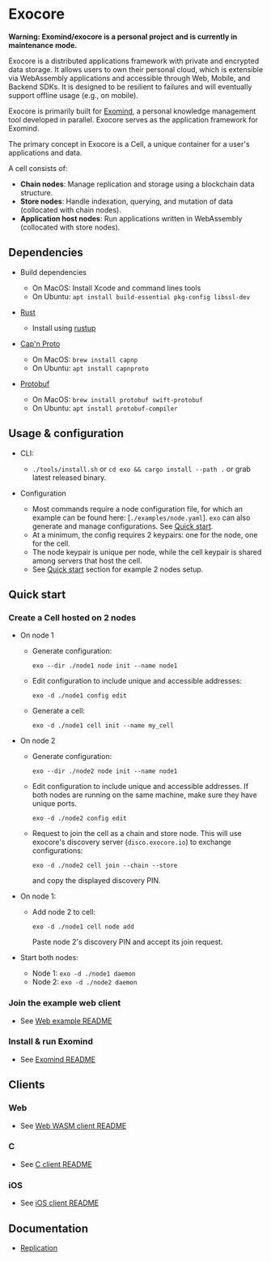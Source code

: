 # Exocore

**Warning: Exomind/exocore is a personal project and is currently in maintenance mode.**

Exocore is a distributed applications framework with private and encrypted data storage. It allows
users to own their personal cloud, which is extensible via WebAssembly applications and accessible
through Web, Mobile, and Backend SDKs. It is designed to be resilient to failures and will
eventually support offline usage (e.g., on mobile).

Exocore is primarily built for [Exomind](../exomind/README.md), a personal knowledge management tool
developed in parallel. Exocore serves as the application framework for Exomind.

The primary concept in Exocore is a Cell, a unique container for a user's applications and data.

A cell consists of:

* **Chain nodes**: Manage replication and storage using a blockchain data structure.
* **Store nodes**: Handle indexation, querying, and mutation of data (collocated with chain nodes).
* **Application host nodes**: Run applications written in WebAssembly (collocated with store nodes).

## Dependencies

* Build dependencies
  * On MacOS: Install Xcode and command lines tools
  * On Ubuntu: `apt install build-essential pkg-config libssl-dev`

* [Rust](https://www.rust-lang.org/learn/get-started)
  * Install using [rustup](https://www.rust-lang.org/learn/get-started)
  
* [Cap'n Proto](https://capnproto.org/install.html)
  * On MacOS: `brew install capnp`
  * On Ubuntu: `apt install capnproto`

* [Protobuf](https://protobuf.dev/)
  * On MacOS: `brew install protobuf swift-protobuf`
  * On Ubuntu: `apt install protobuf-compiler`

## Usage & configuration

* CLI:
  * `./tools/install.sh` or `cd exo && cargo install --path .` or grab latest released binary.

* Configuration
  * Most commands require a node configuration file, for which an example can be found here: [`./examples/node.yaml`].
      `exo` can also generate and manage configurations. See [Quick start](#quick-start).
  * At a minimum, the config requires 2 keypairs: one for the node, one for the cell.
  * The node keypair is unique per node, while the cell keypair is shared among servers that host the cell.
  * See [Quick start](#quick-start) section for example 2 nodes setup.

## Quick start

### Create a Cell hosted on 2 nodes

* On node 1
  * Generate configuration:

    `exo --dir ./node1 node init --name node1`

  * Edit configuration to include unique and accessible addresses:

    `exo -d ./node1 config edit`

  * Generate a cell:

    `exo -d ./node1 cell init --name my_cell`

* On node 2
  * Generate configuration:

    `exo --dir ./node2 node init --name node1`

  * Edit configuration to include unique and accessible addresses.
    If both nodes are running on the same machine, make sure they have unique ports.

    `exo -d ./node2 config edit`

  * Request to join the cell as a chain and store node.
    This will use exocore's discovery server (`disco.exocore.io`) to exchange configurations:

    `exo -d ./node2 cell join --chain --store`

    and copy the displayed discovery PIN.

* On node 1:
  * Add node 2 to cell:

    `exo -d ./node1 cell node add`

    Paste node 2's discovery PIN and accept its join request.

* Start both nodes:
  * Node 1: `exo -d ./node1 daemon`
  * Node 2: `exo -d ./node2 daemon`

### Join the example web client

* See [Web example README](./examples/web/README.md#Running)

### Install & run Exomind

* See [Exomind README](https://github.com/appaquet/exomind)

## Clients

### Web

* See [Web WASM client README](./clients/web/README.md)

### C

* See [C client README](./clients/c/README.md)

### iOS

* See [iOS client README](./clients/ios/README.md)
  
## Documentation

* [Replication](chain/replication.md)
